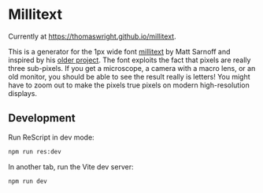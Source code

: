 # Millitext

Currently at https://thomaswright.github.io/millitext.

This is a generator for the 1px wide font [millitext](https://www.msarnoff.org/millitext/) by Matt Sarnoff and inspired by his [older project](https://github.com/74hc595/millitext). The font exploits the fact that pixels are really three sub-pixels. If you get a microscope, a camera with a macro lens, or an old monitor, you should be able to see the result really is letters! You might have to zoom out to make the pixels true pixels on modern high-resolution displays.

## Development

Run ReScript in dev mode:

```sh
npm run res:dev
```

In another tab, run the Vite dev server:

```sh
npm run dev
```
